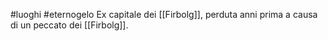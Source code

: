 #luoghi #eternogelo 
Ex capitale dei [[Firbolg]], perduta anni prima a causa di un peccato dei [[Firbolg]].